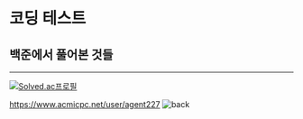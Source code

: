# 코딩 테스트
## 백준에서 풀어본 것들
---
[![Solved.ac프로필](http://mazassumnida.wtf/api/v2/generate_badge?boj={agent227})](https://solved.ac/{agent227})

https://www.acmicpc.net/user/agent227
![back](https://user-images.githubusercontent.com/89558087/164625152-f4b7b88a-5502-440a-9ec4-12c5e5127627.png)
